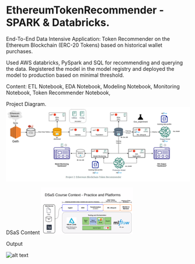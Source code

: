 # EthereumTokenRecommender - SPARK & Databricks.
End-To-End Data Intensive Application: Token Recommender on the Ethereum Blockchain (ERC-20 Tokens) based on historical wallet purchases. 

Used AWS databricks, PySpark and SQL for recommending and querying the data. Registered the model in the model registry and deployed the model to production based on minimal threshold. 

Content: ETL Notebook, EDA Notebook, Modeling Notebook, Monitoring Notebook, Token Recommender Notebook, 

Project Diagram.
![alt text](https://github.com/mnovovil/EthereumTokenRecommender/blob/main/TokenRecommender.png)

DSaS Content
<img src="https://github.com/mnovovil/EthereumTokenRecommender/blob/main/DSaS%20Tools.png" width="50%" height="50%">

Output

![alt text](https://github.com/mnovovil/EthereumTokenRecommender-Spark-/blob/main/Output.png)
